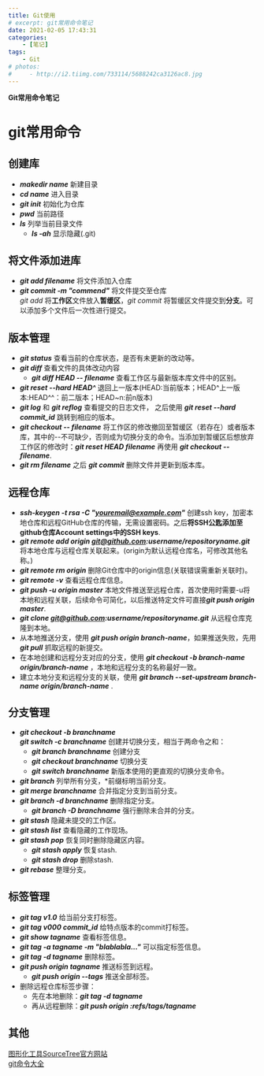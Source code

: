 ```yaml
---
title: Git使用
# excerpt: git常用命令笔记
date: 2021-02-05 17:43:31
categories:
    - [笔记]
tags:
    - Git
# photos:
#     - http://i2.tiimg.com/733114/5688242ca3126ac8.jpg
---
```


**Git常用命令笔记**   

<!-- more -->

# git常用命令

## 创建库
* ***makedir name*** 新建目录
* ***cd name*** 进入目录
* ***git init*** 初始化为仓库
* ***pwd*** 当前路径
* ***ls*** 列举当前目录文件
  * ***ls -ah*** 显示隐藏(.git)

## 将文件添加进库
* ***git add filename*** 将文件添加入仓库
* ***git commit -m "commend"*** 将文件提交至仓库   
*git add* 将**工作区**文件放入**暂缓区**，*git commit* 将暂缓区文件提交到**分支**。可以添加多个文件后一次性进行提交。

## 版本管理
* ***git status*** 查看当前的仓库状态，是否有未更新的改动等。
* ***git diff*** 查看文件的具体改动内容
  * ***git diff HEAD -- filename*** 查看工作区与最新版本库文件中的区别。
* ***git reset --hard HEAD^*** 退回上一版本(HEAD:当前版本；HEAD^上一版本:HEAD^^：前二版本；HEAD~n:前n版本)
* ***git log*** 和 ***git reflog*** 查看提交的日志文件， 之后使用 ***git reset --hard commit_id*** 跳转到相应的版本。
* ***git checkout -- filename*** 将工作区的修改撤回至暂缓区（若存在）或者版本库，其中的--不可缺少，否则成为切换分支的命令。当添加到暂缓区后想放弃工作区的修改时：***git reset HEAD filename*** 再使用 ***git checkout -- filename***.
* ***git rm filename*** 之后 ***git commit*** 删除文件并更新到版本库。

## 远程仓库
* ***ssh-keygen -t rsa -C "youremail@example.com"*** 创建ssh key，加密本地仓库和远程GitHub仓库的传输，无需设置密码。之后**将SSH公匙添加至github仓库Account settings中的SSH keys**.
* ***git remote add origin git@github.com:username/repositoryname.git*** 将本地仓库与远程仓库关联起来。(origin为默认远程仓库名，可修改其他名称。)
* ***git remote rm origin*** 删除Git仓库中的origin信息(关联错误需重新关联时)。
* ***git remote -v*** 查看远程仓库信息。
* ***git push -u origin master*** 本地文件推送至远程仓库，首次使用时需要-u将本地和远程关联，后续命令可简化，以后推送特定文件可直接***git push origin master***.
* ***git clone git@github.com:username/repositoryname.git*** 从远程仓库克隆到本地。
* 从本地推送分支，使用 ***git push origin branch-name***，如果推送失败，先用 ***git pull*** 抓取远程的新提交。
* 在本地创建和远程分支对应的分支，使用 ***git checkout -b branch-name origin/branch-name*** ，本地和远程分支的名称最好一致。
* 建立本地分支和远程分支的关联，使用 ***git branch --set-upstream branch-name origin/branch-name*** .

## 分支管理
* ***git checkout -b branchname***    
***git switch -c branchname*** 创建并切换分支，相当于两命令之和：
    * ***git branch branchname*** 创建分支
    * ***git checkout branchname*** 切换分支
    * ***git switch branchname*** 新版本使用的更直观的切换分支命令。
* ***git branch*** 列举所有分支，*前缀标明当前分支。
* ***git merge branchname*** 合并指定分支到当前分支。
* ***git branch -d branchname*** 删除指定分支。
    * ***git branch -D branchname*** 强行删除未合并的分支。
* ***git stash*** 隐藏未提交的工作区。
* ***git stash list*** 查看隐藏的工作现场。
* ***git stash pop*** 恢复同时删除隐藏区内容。
    * ***git stash apply*** 恢复stash.
    * ***git stash drop*** 删除stash.
* ***git rebase*** 整理分支。

## 标签管理
* ***git tag v1.0*** 给当前分支打标签。
* ***git tag v000 commit_id*** 给特点版本的commit打标签。
* ***git show tagname*** 查看标签信息。
* ***git tag -a tagname -m "blablabla..."*** 可以指定标签信息。
* ***git tag -d tagname*** 删除标签。
* ***git push origin tagname*** 推送标签到远程。
    * ***git push origin --tags*** 推送全部标签。
* 删除远程仓库标签步骤：
    * 先在本地删除：***git tag -d tagname***
    * 再从远程删除：***git push origin :refs/tags/tagname***

## 其他
[图形化工具SourceTree官方网站](https://www.sourcetreeapp.com/)   
[git命令大全](https://www.liaoxuefeng.com/wiki/896043488029600/900062620154944)
